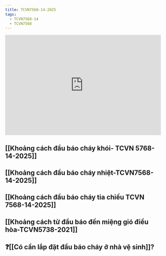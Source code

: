 ```yaml
---
title: TCVN7568-14-2025
tags:
  - TCVN7568-14
  - TCVN7568
---
```

<div style="position:relative;padding-top:max(60%,324px);width:100%;height:0;"><iframe style="position:absolute;border:none;width:100%;height:100%;left:0;top:0;" src="https://online.fliphtml5.com/ntjwsz/vyuf/"  seamless="seamless" scrolling="no" frameborder="0" allowtransparency="true" allowfullscreen="true" ></iframe></div>



## [[Khoảng cách đầu báo cháy khói- TCVN 5768-14-2025]]



## [[Khoảng cách đầu báo cháy nhiệt-TCVN7568-14-2025]]



## [[Khoảng cách đầu báo cháy tia chiếu TCVN 7568-14-2025]]

## [[Khoảng cách từ đầu báo đến miệng gió điều hòa-TCVN5738-2021]]


## ❓[[Có cần lắp đặt đầu báo cháy ở nhà vệ sinh]]?


